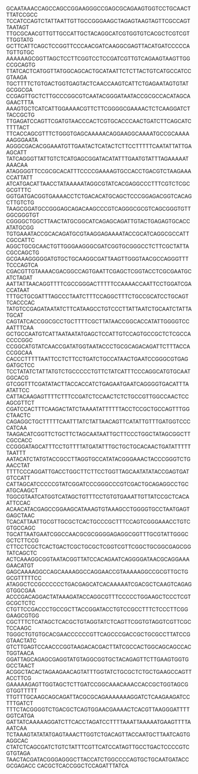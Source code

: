 GCAATAAACCAGCCAGCCGGAAGGGCCGAGCGCAGAAGTGGTCCTGCAACTTTATCCGCC
TCCATCCAGTCTATTAATTGTTGCCGGGAAGCTAGAGTAAGTAGTTCGCCAGTTAATAGT
TTGCGCAACGTTGTTGCCATTGCTACAGGCATCGTGGTGTCACGCTCGTCGTTTGGTATG
GCTTCATTCAGCTCCGGTTCCCAACGATCAAGGCGAGTTACATGATCCCCCATGTTGTGC
AAAAAAGCGGTTAGCTCCTTCGGTCCTCCGATCGTTGTCAGAAGTAAGTTGGCCGCAGTG
TTATCACTCATGGTTATGGCAGCACTGCATAATTCTCTTACTGTCATGCCATCCGTAAGA
TGCTTTTCTGTGACTGGTGAGTACTCAACCAAGTCATTCTGAGAATAGTGTATGCGGCGA
CCGAGTTGCTCTTGCCCGGCGTCAATACGGGATAATACCGCGCCACATAGCAGAACTTTA
AAAGTGCTCATCATTGGAAAACGTTCTTCGGGGCGAAAACTCTCAAGGATCTTACCGCTG
TTGAGATCCAGTTCGATGTAACCCACTCGTGCACCCAACTGATCTTCAGCATCTTTTACT
TTCACCAGCGTTTCTGGGTGAGCAAAAACAGGAAGGCAAAATGCCGCAAAAAAGGGAATA
AGGGCGACACGGAAATGTTGAATACTCATACTCTTCCTTTTTCAATATTATTGAAGCATT
TATCAGGGTTATTGTCTCATGAGCGGATACATATTTGAATGTATTTAGAAAAATAAACAA
ATAGGGGTTCCGCGCACATTTCCCCGAAAAGTGCCACCTGACGTCTAAGAAACCATTATT
ATCATGACATTAACCTATAAAAATAGGCGTATCACGAGGCCCTTTCGTCTCGCGCGTTTC
GGTGATGACGGTGAAAACCTCTGACACATGCAGCTCCCGGAGACGGTCACAGCTTGTCTG
TAAGCGGATGCCGGGAGCAGACAAGCCCGTCAGGGCGCGTCAGCGGGTGTTGGCGGGTGT
CGGGGCTGGCTTAACTATGCGGCATCAGAGCAGATTGTACTGAGAGTGCACCATATGCGG
TGTGAAATACCGCACAGATGCGTAAGGAGAAAATACCGCATCAGGCGCCATTCGCCATTC
AGGCTGCGCAACTGTTGGGAAGGGCGATCGGTGCGGGCCTCTTCGCTATTACGCCAGCTG
GCGAAAGGGGGATGTGCTGCAAGGCGATTAAGTTGGGTAACGCCAGGGTTTTCCCAGTCA
CGACGTTGTAAAACGACGGCCAGTGAATTCGAGCTCGGTACCTCGCGAATGCATCTAGAT
AATTATTAACAGGTTTTCGCCGGGACTTTTTCCAAAACCAATTCCTGGATCGACCATAAT
TTTGCTGCGATTTAGCCCTAATCTTTCCAGGCTTTCTGCCGCATCCTGCAGTTCACCCAC
TATGTCCGAGATAATATCTTCATAAGCCTGTCCCTTATTAATCTGCAATCTATTATGCAT
CAGTATCACCGGCGCCTGCTTTTCGCTTATAACCGGCACCATATTGGGGTCCAATTTCAA
GCTGCCAATGTCATTAATAATATGAGCTCCATTGTCCAGTGCCGCTCTCGCCACCCCGGC
CCGGCATGTATCAACCGATATGGTAATACCCTGCGCAGACAGATTCTTTACCACCGGCAA
CACCCTTTTTAATTCCTCTTCCTGATCTGCCATAACTGAATCCGGGCGTGAGGATGCTCC
TCCTATATCTATTATGTCTGCCCCCTGTTCTATCATTTCCCAGGCATGTGCAATGGCACG
GTCGGTTTCGATATACTTACCACCATCTGAGAATGAATCAGGGGTGACATTTAATATTCC
CATTACAAGAGTTTTCTTTCCGATCTCCAACTCTCTGCCGTTGGCCAACTCCAGCGTTCT
CGATCCACTTTCAAGACTATCTAAAATATTTTTTACCTCCGCTGCCAGTTTGGCTAACTC
CAGAGGCTGCTTTTTCAATTTATCTATTAACAGTTCATATTGTTTGATGGTCCCCATCAA
TAAGACATCGGTTCTGCTTCTAGCAATAATTGCTTCCCTGGCTATAGCGGCTTCGCCACC
CCGGGATAGCATTTCCTGTTTTATGATATTTGCTGCTGCACAACTGATATTTTTTAATTT
AATACATCTATGTACCGCCTTAGGTGCCATATACGGGAAACTACCCGGGTCTGAACCTAT
TTTTCCCAGGATTGACCTGGCTTCTTCCTGGTTAGCAATATATACCGAGTGATGTCCATT
CATTAGCATCCCCCGTATCGGATCCCGGGCCCGTCGACTGCAGAGGCCTGCATGCAAGCT
TGGCGTAATCATGGTCATAGCTGTTTCCTGTGTGAAATTGTTATCCGCTCACAATTCCAC
ACAACATACGAGCCGGAAGCATAAAGTGTAAAGCCTGGGGTGCCTAATGAGTGAGCTAAC
TCACATTAATTGCGTTGCGCTCACTGCCCGCTTTCCAGTCGGGAAACCTGTCGTGCCAGC
TGCATTAATGAATCGGCCAACGCGCGGGGAGAGGCGGTTTGCGTATTGGGCGCTCTTCCG
CTTCCTCGCTCACTGACTCGCTGCGCTCGGTCGTTCGGCTGCGGCGAGCGGTATCAGCTC
ACTCAAAGGCGGTAATACGGTTATCCACAGAATCAGGGGATAACGCAGGAAAGAACATGT
GAGCAAAAGGCCAGCAAAAGGCCAGGAACCGTAAAAAGGCCGCGTTGCTGGCGTTTTTCC
ATAGGCTCCGCCCCCCTGACGAGCATCACAAAAATCGACGCTCAAGTCAGAGGTGGCGAA
ACCCGACAGGACTATAAAGATACCAGGCGTTTCCCCCTGGAAGCTCCCTCGTGCGCTCTC
CTGTTCCGACCCTGCCGCTTACCGGATACCTGTCCGCCTTTCTCCCTTCGGGAAGCGTGG
CGCTTTCTCATAGCTCACGCTGTAGGTATCTCAGTTCGGTGTAGGTCGTTCGCTCCAAGC
TGGGCTGTGTGCACGAACCCCCCGTTCAGCCCGACCGCTGCGCCTTATCCGGTAACTATC
GTCTTGAGTCCAACCCGGTAAGACACGACTTATCGCCACTGGCAGCAGCCACTGGTAACA
GGATTAGCAGAGCGAGGTATGTAGGCGGTGCTACAGAGTTCTTGAAGTGGTGGCCTAACT
ACGGCTACACTAGAAGAACAGTATTTGGTATCTGCGCTCTGCTGAAGCCAGTTACCTTCG
GAAAAAGAGTTGGTAGCTCTTGATCCGGCAAACAAACCACCGCTGGTAGCGGTGGTTTTT
TTGTTTGCAAGCAGCAGATTACGCGCAGAAAAAAAGGATCTCAAGAAGATCCTTTGATCT
TTTCTACGGGGTCTGACGCTCAGTGGAACGAAAACTCACGTTAAGGGATTTTGGTCATGA
GATTATCAAAAAGGATCTTCACCTAGATCCTTTTAAATTAAAAATGAAGTTTTAAATCAA
TCTAAAGTATATATGAGTAAACTTGGTCTGACAGTTACCAATGCTTAATCAGTGAGGCAC
CTATCTCAGCGATCTGTCTATTTCGTTCATCCATAGTTGCCTGACTCCCCGTCGTGTAGA
TAACTACGATACGGGAGGGCTTACCATCTGGCCCCAGTGCTGCAATGATACCGCGAGACC
CACGCTCACCGGCTCCAGATTTATCA